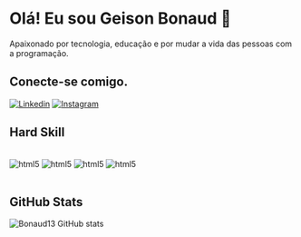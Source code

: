 # Olá! Eu sou Geison Bonaud 🫶

Apaixonado por tecnologia, educação e por mudar a vida das pessoas com a programação.

## Conecte-se comigo.
[![Linkedin](https://img.shields.io/badge/LinkedIn-0077B5?style=for-the-badge&logo=linkedin&logoColor=white)](https://www.linkedin.com/in/geison-bonaud-8173b8231/)
[![Instagram](https://img.shields.io/badge/Instagram-000?style=for-the-badge&logo=instagram)](https://www.instagram.com/Bonand13/)


## Hard Skill

<div style ="display: inline_block"><br/>
 <img aling ="center" alt="html5" src="https://img.shields.io/badge/Python-000?style=for-the-badge&logo=python"/>
 <img aling ="center" alt="html5" src="https://img.shields.io/badge/MySQL-00000F?style=for-the-badge&logo=mysql&logoColor=white"/>
 <img aling ="center" alt="html5" src="https://img.shields.io/badge/HTML5-000?style=for-the-badge&logo=html5"/>
 <img aling ="center" alt="html5" src="https://img.shields.io/badge/CSS3-000?style=for-the-badge&logo=css3&logoColor=264CE4"/>
</div><br/>

## GitHub Stats
![Bonaud13 GitHub stats](https://github-readme-stats.vercel.app/api?username=Bonaud13&show_icons=true&theme=radical)



